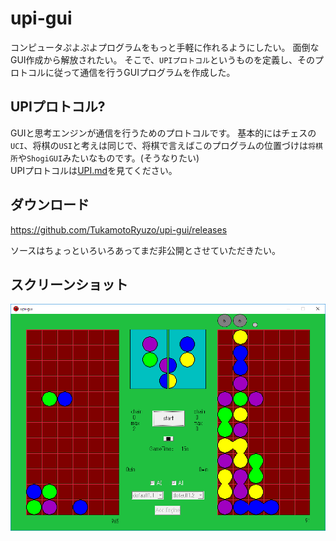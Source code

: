 # upi-gui

コンピュータぷよぷよプログラムをもっと手軽に作れるようにしたい。
面倒なGUI作成から解放されたい。
そこで、`UPIプロトコル`というものを定義し、そのプロトコルに従って通信を行うGUIプログラムを作成した。  

## UPIプロトコル?

GUIと思考エンジンが通信を行うためのプロトコルです。
基本的にはチェスの`UCI`、将棋の`USI`と考えは同じで、将棋で言えばこのプログラムの位置づけは`将棋所`や`ShogiGUI`みたいなものです。(そうなりたい)  
UPIプロトコルは[UPI.md](https://github.com/TukamotoRyuzo/upi-gui/blob/master/UPI.md)を見てください。

## ダウンロード

https://github.com/TukamotoRyuzo/upi-gui/releases

ソースはちょっといろいろあってまだ非公開とさせていただきたい。

## スクリーンショット

![image](https://raw.githubusercontent.com/TukamotoRyuzo/upi-gui/resource/ss1.png "サンプル")
